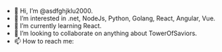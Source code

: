 - 👋 Hi, I’m @asdfghjklu2000.
- 👀 I’m interested in .net, NodeJs, Python, Golang, React, Angular, Vue.
- 🌱 I’m currently learning React.
- 💞️ I’m looking to collaborate on anything about TowerOfSaviors.
- 📫 How to reach me: 

<!---
asdfghjklu2000/asdfghjklu2000 is a ✨ special ✨ repository because its `README.md` (this file) appears on your GitHub profile.
You can click the Preview link to take a look at your changes.
--->
